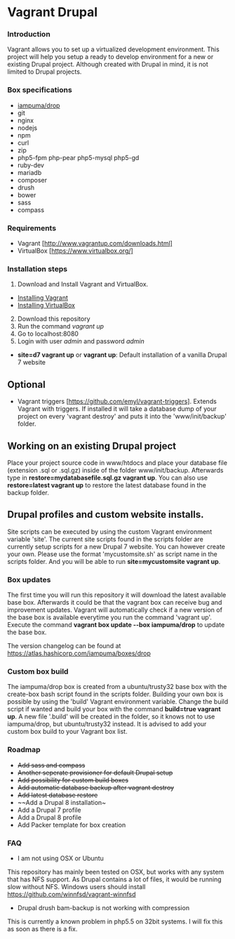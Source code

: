 # Vagrant Drupal

### Introduction
Vagrant allows you to set up a virtualized development environment. This project will help you setup a ready to develop environment for a new or existing Drupal project. Although created with Drupal in mind, it is not limited to Drupal projects.

### Box specifications

* [iampuma/drop](https://atlas.hashicorp.com/iampuma/boxes/drop)
* git
* nginx
* nodejs
* npm
* curl
* zip
* php5-fpm php-pear php5-mysql php5-gd
* ruby-dev
* mariadb
* composer
* drush
* bower
* sass
* compass

### Requirements
* Vagrant [http://www.vagrantup.com/downloads.html]
* VirtualBox [https://www.virtualbox.org/]


### Installation steps
1. Download and Install Vagrant and VirtualBox.
  * [Installing Vagrant](https://docs.vagrantup.com/v2/installation/)
  * [Installing VirtualBox](https://www.virtualbox.org/manual/ch02.html)
2. Download this repository
3. Run the command *vagrant up*
4. Go to localhost:8080
5. Login with user *admin* and password *admin*

* **site=d7 vagrant up** or **vagrant up**: Default installation of a vanilla Drupal 7 website

## Optional
* Vagrant triggers [https://github.com/emyl/vagrant-triggers]. 
Extends Vagrant with triggers. If installed it will take a database dump of your project on every 'vagrant destroy' and puts it into the 'www/init/backup' folder.

## Working on an existing Drupal project
Place your project source code in www/htdocs and place your database file (extension .sql or .sql.gz) inside of the folder www/init/backup. Afterwards type in **restore=mydatabasefile.sql.gz vagrant up**. You can also use **restore=latest vagrant up** to restore the latest database found in the backup folder.

## Drupal profiles and custom website installs.
Site scripts can be executed by using the custom Vagrant environment variable 'site'. The current site scripts found in the scripts folder are currently setup scripts for a new Drupal 7 website. You can however create your own. Please use the format 'mycustomsite.sh' as script name in the scripts folder. And you will be able to run **site=mycustomsite vagrant up**.

### Box updates
The first time you will run this repository it will download the latest available base box. Afterwards it could be that the vagrant box can receive bug and improvement updates. Vagrant will automatically check if a new version of the base box is available everytime you run the command 'vagrant up'. Execute the command **vagrant box update --box iampuma/drop** to update the base box.

The version changelog can be found at https://atlas.hashicorp.com/iampuma/boxes/drop

### Custom box build
The iampuma/drop box is created from a ubuntu/trusty32 base box with the create-box bash script found in the scripts folder. Building your own box is possible by using the 'build' Vagrant environment variable. Change the build script if wanted and build your box with the command **build=true vagrant up**. A new file '.build' will be created in the folder, so it knows not to use iampuma/drop, but ubuntu/trusty32 instead. It is advised to add your custom box build to your Vagrant box list.

### Roadmap
* ~~Add sass and compass~~
* ~~Another seperate provisioner for default Drupal setup~~
* ~~Add possibility for custom build boxes~~
* ~~Add automatic database backup after vagrant destroy~~
* ~~Add latest database restore~~
* ~~Add a Drupal 8 installation~
* Add a Drupal 7 profile
* Add a Drupal 8 profile
* Add Packer template for box creation

### FAQ

* I am not using OSX or Ubuntu

This repository has mainly been tested on OSX, but works with any system that has NFS support. As Drupal contains a lot of files, it would be running slow without NFS. Windows users should install https://github.com/winnfsd/vagrant-winnfsd

* Drupal drush bam-backup is not working with compression

This is currently a known problem in php5.5 on 32bit systems. I will fix this as soon as there is a fix.